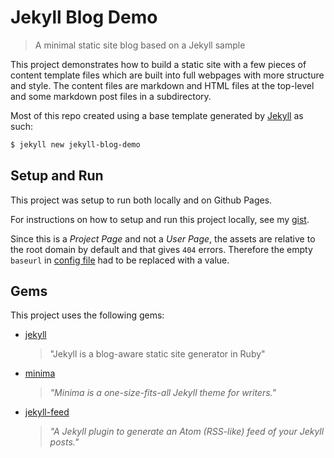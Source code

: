 # Jekyll Blog Demo
> A minimal static site blog based on a Jekyll sample

This project demonstrates how to build a static site with a few pieces of content template files which are built into full webpages with more structure and style. The content files are markdown and HTML files at the top-level and some markdown post files in a subdirectory.

Most of this repo created using a base template generated by [Jekyll](https://jekyllrb.com/) as such:

```bash
$ jekyll new jekyll-blog-demo
```


## Setup and Run

This project was setup to run both locally and on Github Pages.

For instructions on how to setup and run this project locally, see my [gist](https://gist.github.com/MichaelCurrin/1085ab164550b31272699920b5549d4b).

Since this is a _Project Page_ and not a _User Page_, the assets are relative to the root domain by default and that gives `404` errors. Therefore the empty `baseurl` in [config file](_config.yml) had to be replaced with a value.


## Gems

This project uses the following gems:

- [jekyll](https://github.com/jekyll/jekyll)
    > "Jekyll is a blog-aware static site generator in Ruby"
- [minima](https://github.com/jekyll/minima)
    > _"Minima is a one-size-fits-all Jekyll theme for writers."_
- [jekyll-feed](https://github.com/jekyll/jekyll-feed)
    > _"A Jekyll plugin to generate an Atom (RSS-like) feed of your Jekyll posts."_

